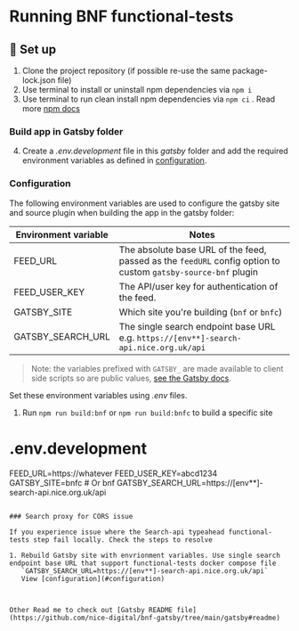 # Running BNF functional-tests

## :rocket: Set up

1. Clone the project repository (if possible re-use the same package-lock.json file)
2. Use terminal to install or uninstall npm dependencies via `npm i`
3. Use terminal to run clean install npm dependencies via `npm ci` .
   Read more [npm docs](https://docs.npmjs.com/cli/v10/commands/npm-ci#description)

### Build app in Gatsby folder

4. Create a _.env.development_ file in this _gatsby_ folder and add the required environment variables as defined in [configuration](#configuration).

### Configuration

The following environment variables are used to configure the gatsby site and source plugin when building the app in the gatsby folder:

| Environment variable | Notes                                                                                                         |
| -------------------- | ------------------------------------------------------------------------------------------------------------- |
| FEED_URL             | The absolute base URL of the feed, passed as the `feedURL` config option to custom `gatsby-source-bnf` plugin |
| FEED_USER_KEY        | The API/user key for authentication of the feed.                                                              |
| GATSBY_SITE          | Which site you're building (`bnf` or `bnfc`)                                                                  |
| GATSBY_SEARCH_URL    | The single search endpoint base URL e.g. `https://[env**]-search-api.nice.org.uk/api`                         |

> Note: the variables prefixed with `GATSBY_` are made available to client side scripts so are public values, [see the Gatsby docs](https://www.gatsbyjs.com/docs/how-to/local-development/environment-variables/#accessing-environment-variables-in-the-browser).

Set these environment variables using _.env_ files.

1. Run `npm run build:bnf` or `npm run build:bnfc` to build a specific site

# .env.development

FEED_URL=https://whatever
FEED_USER_KEY=abcd1234
GATSBY_SITE=bnfc # Or bnf
GATSBY_SEARCH_URL=https://[env**]-search-api.nice.org.uk/api

```

### Search proxy for CORS issue

If you experience issue where the Search-api typeahead functional-tests step fail locally. Check the steps to resolve

1. Rebuild Gatsby site with envrionment variables. Use single search endpoint base URL that support functional-tests docker compose file
   `GATSBY_SEARCH_URL=https://[env**]-search-api.nice.org.uk/api`
   View [configuration](#configuration)



Other Read me to check out [Gatsby README file](https://github.com/nice-digital/bnf-gatsby/tree/main/gatsby#readme)
```
